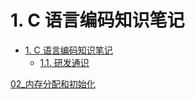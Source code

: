 # 1. C 语言编码知识笔记

- [1. C 语言编码知识笔记](#1-c-语言编码知识笔记)
  - [1.1. 研发通识](#11-研发通识)




[02_内存分配和初始化](02_MemoryAllocation.md)
